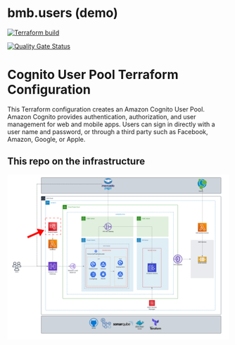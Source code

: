 # bmb.users (demo)

[![Terraform build](https://github.com/soat-fiap/bmb.users/actions/workflows/build.yml/badge.svg?branch=main)](https://github.com/soat-fiap/bmb.users/actions/workflows/build.yml)

[![Quality Gate Status](https://sonarcloud.io/api/project_badges/measure?project=soat-fiap_bmb.users&metric=alert_status)](https://sonarcloud.io/summary/new_code?id=soat-fiap_bmb.users)

# Cognito User Pool Terraform Configuration

This Terraform configuration creates an Amazon Cognito User Pool. Amazon Cognito provides authentication, authorization, and user management for web and mobile apps. Users can sign in directly with a user name and password, or through a third party such as Facebook, Amazon, Google, or Apple.

## This repo on the infrastructure

![Architecture Diagram](aws-infra-phase-3.png)
